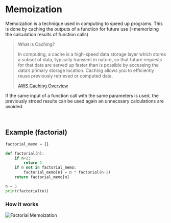 # Memoization

Memoization is a technique used in computing to speed up programs. This is done by caching the outputs of a function for future use (=memorizing the calculation results of function calls)

> What is Caching?
>
> In computing, a cache is a high-speed data storage layer which stores a subset of data, typically transient in nature, so that future requests for that data are served up faster than is possible by accessing the data’s primary storage location. Caching allows you to efficiently reuse previously retrieved or computed data.
>
> [AWS Caching Overview](https://aws.amazon.com/caching/?nc1=h_ls)

If the same input of a function call with the same parameters is used, the previously stroed results can be used again an unnecssary calculations are avoided.

<br>

## Example (factorial)

```python
factorial_memo = {}

def factorial(n):
    if n<2:
        return 1
    if n not in factorial_memo:
        factorial_memo[n] = n * factorial(n-1)
    return factorial_memo[n]

n = 5
print(factorial(n))
```

### How it works

![Factorial Memoization](img/97662447-7a1ea500-1aba-11eb-960a-ccf73d25c9a7.gif)